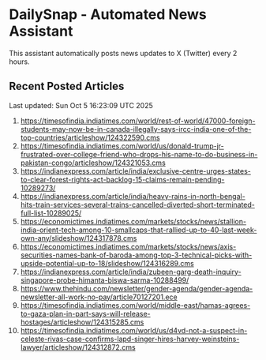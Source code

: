 # DailySnap - Automated News Assistant

This assistant automatically posts news updates to X (Twitter) every 2 hours.

## Recent Posted Articles

Last updated: Sun Oct  5 16:23:09 UTC 2025

1. https://timesofindia.indiatimes.com/world/rest-of-world/47000-foreign-students-may-now-be-in-canada-illegally-says-ircc-india-one-of-the-top-countries/articleshow/124322590.cms
2. https://timesofindia.indiatimes.com/world/us/donald-trump-jr-frustrated-over-college-friend-who-drops-his-name-to-do-business-in-pakistan-congo/articleshow/124321053.cms
3. https://indianexpress.com/article/india/exclusive-centre-urges-states-to-clear-forest-rights-act-backlog-15-claims-remain-pending-10289273/
4. https://indianexpress.com/article/india/heavy-rains-in-north-bengal-hits-train-services-several-trains-cancelled-diverted-short-terminated-full-list-10289025/
5. https://economictimes.indiatimes.com/markets/stocks/news/stallion-india-orient-tech-among-10-smallcaps-that-rallied-up-to-40-last-week-own-any/slideshow/124317878.cms
6. https://economictimes.indiatimes.com/markets/stocks/news/axis-securities-names-bank-of-baroda-among-top-3-technical-picks-with-upside-potential-up-to-18/slideshow/124316289.cms
7. https://indianexpress.com/article/india/zubeen-garg-death-inquiry-singapore-probe-himanta-biswa-sarma-10288499/
8. https://www.thehindu.com/newsletter/gender-agenda/gender-agenda-newsletter-all-work-no-pay/article70127201.ece
9. https://timesofindia.indiatimes.com/world/middle-east/hamas-agrees-to-gaza-plan-in-part-says-will-release-hostages/articleshow/124315285.cms
10. https://timesofindia.indiatimes.com/world/us/d4vd-not-a-suspect-in-celeste-rivas-case-confirms-lapd-singer-hires-harvey-weinsteins-lawyer/articleshow/124312872.cms
